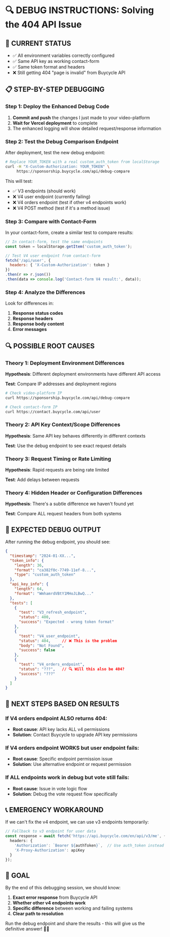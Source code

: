# 🔍 DEBUG INSTRUCTIONS: Solving the 404 API Issue

## 🚨 CURRENT STATUS
- ✅ All environment variables correctly configured
- ✅ Same API key as working contact-form
- ✅ Same token format and headers
- ❌ Still getting 404 "page is invalid" from Buycycle API

## 📋 STEP-BY-STEP DEBUGGING

### Step 1: Deploy the Enhanced Debug Code
1. **Commit and push** the changes I just made to your video-platform
2. **Wait for Vercel deployment** to complete
3. The enhanced logging will show detailed request/response information

### Step 2: Test the Debug Comparison Endpoint
After deployment, test the new debug endpoint:

```bash
# Replace YOUR_TOKEN with a real custom_auth_token from localStorage
curl -H "X-Custom-Authorization: YOUR_TOKEN" \
     https://sponsorship.buycycle.com/api/debug-compare
```

This will test:
- ✅ V3 endpoints (should work)
- ❌ V4 user endpoint (currently failing)  
- ❌ V4 orders endpoint (test if other v4 endpoints work)
- ❌ V4 POST method (test if it's a method issue)

### Step 3: Compare with Contact-Form
In your contact-form, create a similar test to compare results:

```javascript
// In contact-form, test the same endpoints
const token = localStorage.getItem('custom_auth_token');

// Test V4 user endpoint from contact-form
fetch('/api/user', {
  headers: { 'X-Custom-Authorization': token }
})
.then(r => r.json())
.then(data => console.log('Contact-form V4 result:', data));
```

### Step 4: Analyze the Differences
Look for differences in:
1. **Response status codes**
2. **Response headers** 
3. **Response body content**
4. **Error messages**

## 🔍 POSSIBLE ROOT CAUSES

### Theory 1: Deployment Environment Differences
**Hypothesis**: Different deployment environments have different API access

**Test**: Compare IP addresses and deployment regions
```bash
# Check video-platform IP
curl https://sponsorship.buycycle.com/api/debug-compare

# Check contact-form IP  
curl https://contact.buycycle.com/api/user
```

### Theory 2: API Key Context/Scope Differences
**Hypothesis**: Same API key behaves differently in different contexts

**Test**: Use the debug endpoint to see exact request details

### Theory 3: Request Timing or Rate Limiting
**Hypothesis**: Rapid requests are being rate limited

**Test**: Add delays between requests

### Theory 4: Hidden Header or Configuration Differences
**Hypothesis**: There's a subtle difference we haven't found yet

**Test**: Compare ALL request headers from both systems

## 🎯 EXPECTED DEBUG OUTPUT

After running the debug endpoint, you should see:

```json
{
  "timestamp": "2024-01-XX...",
  "token_info": {
    "length": 36,
    "format": "ca382f0c-7749-11ef-8...",
    "type": "custom_auth_token"
  },
  "api_key_info": {
    "length": 64,
    "format": "WmhamrdVBtY1MHoJLBwQ..."
  },
  "tests": [
    {
      "test": "V3_refresh_endpoint",
      "status": 400,
      "success": "Expected - wrong token format"
    },
    {
      "test": "V4_user_endpoint", 
      "status": 404,     // ❌ This is the problem
      "body": "Not Found",
      "success": false
    },
    {
      "test": "V4_orders_endpoint",
      "status": "???",   // 🔍 Will this also be 404?
      "success": "???"
    }
  ]
}
```

## 🚀 NEXT STEPS BASED ON RESULTS

### If V4 orders endpoint ALSO returns 404:
- **Root cause**: API key lacks ALL v4 permissions
- **Solution**: Contact Buycycle to upgrade API key permissions

### If V4 orders endpoint WORKS but user endpoint fails:
- **Root cause**: Specific endpoint permission issue
- **Solution**: Use alternative endpoint or request permission

### If ALL endpoints work in debug but vote still fails:
- **Root cause**: Issue in vote logic flow
- **Solution**: Debug the vote request flow specifically

## 📞 EMERGENCY WORKAROUND

If we can't fix the v4 endpoint, we can use v3 endpoints temporarily:

```typescript
// Fallback to v3 endpoint for user data
const response = await fetch('https://api.buycycle.com/en/api/v3/me', {
  headers: {
    'Authorization': `Bearer ${authToken}`,  // Use auth_token instead
    'X-Proxy-Authorization': apiKey
  }
});
```

## 🎯 GOAL

By the end of this debugging session, we should know:
1. **Exact error response** from Buycycle API
2. **Whether other v4 endpoints work**
3. **Specific difference** between working and failing systems
4. **Clear path to resolution**

Run the debug endpoint and share the results - this will give us the definitive answer! 🕵️‍♂️ 